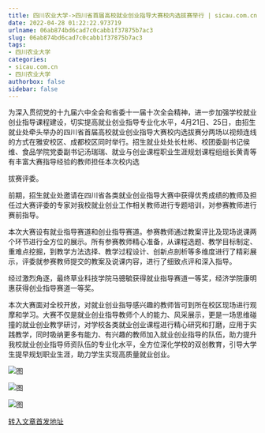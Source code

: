 ```yaml
---
title: 四川农业大学->四川省首届高校就业创业指导大赛校内选拔赛举行 | sicau.com.cn
date: 2022-04-28 01:22:22.973719
urlname: 06ab874bd6cad7c0cabb1f37875b7ac3
slug: 06ab874bd6cad7c0cabb1f37875b7ac3
tags: 
- 四川农业大学
categories:
- sicau.com.cn
- 四川农业大学
authorbox: false
sidebar: false
---
```

为深入贯彻党的十九届六中全会和省委十一届十次全会精神，进一步加强学校就业创业指导课程建设，切实提高就业创业指导专业化水平，4月21日、25日，由招生就业处牵头举办的四川省首届高校就业创业指导大赛校内选拔赛分两场以视频连线的方式在雅安校区、成都校区同时举行。招生就业处处长杜彬、校团委副书记侯维、食品学院党委副书记汤瑞瑞、就业与创业课程职业生涯规划课程组组长黄青等有丰富大赛指导经验的教师担任本次校内选
<!--more-->
拔赛评委。

前期，招生就业处邀请在四川省各类就业创业指导大赛中获得优秀成绩的教师及担任过大赛评委的专家对我校就业创业工作相关教师进行专题培训，对参赛教师进行赛前指导。

本次大赛设有就业指导赛道和创业指导赛道。参赛教师通过教案评比及现场说课两个环节进行全方位的展示。所有参赛教师精心准备，从课程选题、教学目标制定、重难点挖掘，到教学方法选择、教学过程设计、创新点剖析等多维度进行了精彩展示，评委就参赛教师提交的教案及说课内容，进行了细致点评和深入指导。

经过激烈角逐，最终草业科技学院马骢毓获得就业指导赛道一等奖，经济学院康明惠获得创业指导赛道一等奖。

本次大赛面对全校开放，对就业创业指导感兴趣的教师皆可到所在校区现场进行观摩和学习。大赛不仅是就业创业指导教师个人的能力、风采展示，更是一场思维碰撞的就业创业教学研讨，对学校各类就业创业课程进行精心研究和打磨，应用于实践教学，同时吸纳更多有能力、有兴趣的教师加入就业创业指导的队伍，助力提升我校就业创业指导师资队伍的专业化水平，全方位深化学校的双创教育，引导大学生提早规划职业生涯，助力学生实现高质量就业创业。

![图](https://news.sicau.edu.cn/__local/8/92/40/BFDF500BDC5612BCA8EE7A94359_EABF860B_2A113.jpg)

![图](https://news.sicau.edu.cn/__local/5/65/23/02CD7B7DD5015AD694EC741DAA8_AC9F4FBD_2E164.jpg)

![图](https://news.sicau.edu.cn/__local/7/F3/E7/507AA903C494868C74306302EF8_EB62DC9C_24BB1.jpg)

[转入文章首发地址](https://news.sicau.edu.cn/info/1078/67526.htm)